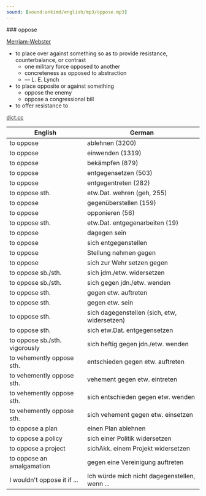 ```yaml
---
sound: [sound:ankimd/english/mp3/oppose.mp3]
---
```


\### oppose

[Merriam-Webster](https://www.merriam-webster.com/dictionary/oppose)

- to place over against something so as to provide resistance, counterbalance, or contrast
    - one military force opposed to another
    - concreteness as opposed to abstraction
    - — L. E. Lynch
- to place opposite or against something
    - oppose the enemy
    - oppose a congressional bill
- to offer resistance to

[dict.cc](https://www.dict.cc/oppose)

| English        | German       |
| -------------- | ------------ |
| to oppose | ablehnen (3200) |
| to oppose | einwenden (1319) |
| to oppose | bekämpfen (879) |
| to oppose | entgegensetzen (503) |
| to oppose | entgegentreten (282) |
| to oppose sth. | etw.Dat. wehren (geh, 255) |
| to oppose | gegenüberstellen (159) |
| to oppose | opponieren (56) |
| to oppose sth. | etw.Dat. entgegenarbeiten (19) |
| to oppose | dagegen sein |
| to oppose | sich entgegenstellen |
| to oppose | Stellung nehmen gegen |
| to oppose | sich zur Wehr setzen gegen |
| to oppose sb./sth. | sich jdm./etw. widersetzen |
| to oppose sb./sth. | sich gegen jdn./etw. wenden |
| to oppose sth. | gegen etw. auftreten |
| to oppose sth. | gegen etw. sein |
| to oppose sth. | sich dagegenstellen (sich, etw, widersetzen) |
| to oppose sth. | sich etw.Dat. entgegensetzen |
| to oppose sb./sth. vigorously | sich heftig gegen jdn./etw. wenden |
| to vehemently oppose sth. | entschieden gegen etw. auftreten |
| to vehemently oppose sth. | vehement gegen etw. eintreten |
| to vehemently oppose sth. | sich entschieden gegen etw. wenden |
| to vehemently oppose sth. | sich vehement gegen etw. einsetzen |
| to oppose a plan | einen Plan ablehnen |
| to oppose a policy | sich einer Politik widersetzen |
| to oppose a project | sichAkk. einem Projekt widersetzen |
| to oppose an amalgamation | gegen eine Vereinigung auftreten |
| I wouldn't oppose it if ... | Ich würde mich nicht dagegenstellen, wenn ... |
